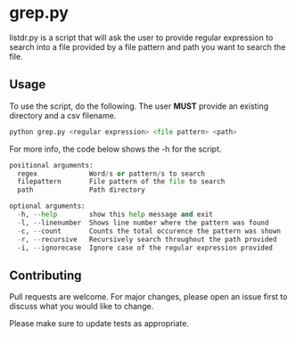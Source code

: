 # grep.py
listdr.py is a script that will ask the user to provide regular expression to search into a file provided by a file pattern
and path you want to search the file.

## Usage
To use the script, do the following. The user **MUST** provide an existing directory and a csv filename.
```python
python grep.py <regular expression> <file pattern> <path>
```
For more info, the code below shows the -h for the script.
```python
positional arguments:
  regex             Word/s or pattern/s to search
  filepattern       File pattern of the file to search
  path              Path directory

optional arguments:
  -h, --help        show this help message and exit
  -l, --linenumber  Shows line number where the pattern was found
  -c, --count       Counts the total occurence the pattern was shown
  -r, --recursive   Recursively search throughout the path provided
  -i, --ignorecase  Ignore case of the regular expression provided

```

## Contributing
Pull requests are welcome. For major changes, please open an issue first to discuss what you would like to change.

Please make sure to update tests as appropriate.

